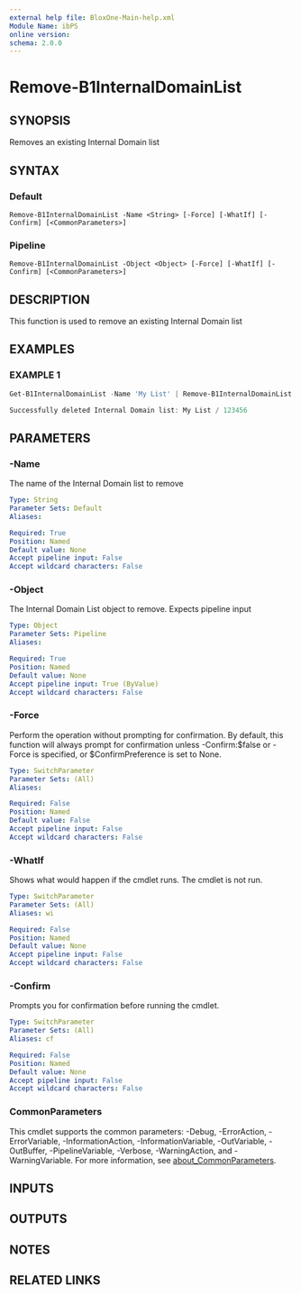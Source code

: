 ```yaml
---
external help file: BloxOne-Main-help.xml
Module Name: ibPS
online version:
schema: 2.0.0
---
```


# Remove-B1InternalDomainList

## SYNOPSIS
Removes an existing Internal Domain list

## SYNTAX

### Default
```
Remove-B1InternalDomainList -Name <String> [-Force] [-WhatIf] [-Confirm] [<CommonParameters>]
```

### Pipeline
```
Remove-B1InternalDomainList -Object <Object> [-Force] [-WhatIf] [-Confirm] [<CommonParameters>]
```

## DESCRIPTION
This function is used to remove an existing Internal Domain list

## EXAMPLES

### EXAMPLE 1
```powershell
Get-B1InternalDomainList -Name 'My List' | Remove-B1InternalDomainList

Successfully deleted Internal Domain list: My List / 123456
```

## PARAMETERS

### -Name
The name of the Internal Domain list to remove

```yaml
Type: String
Parameter Sets: Default
Aliases:

Required: True
Position: Named
Default value: None
Accept pipeline input: False
Accept wildcard characters: False
```

### -Object
The Internal Domain List object to remove.
Expects pipeline input

```yaml
Type: Object
Parameter Sets: Pipeline
Aliases:

Required: True
Position: Named
Default value: None
Accept pipeline input: True (ByValue)
Accept wildcard characters: False
```

### -Force
Perform the operation without prompting for confirmation.
By default, this function will always prompt for confirmation unless -Confirm:$false or -Force is specified, or $ConfirmPreference is set to None.

```yaml
Type: SwitchParameter
Parameter Sets: (All)
Aliases:

Required: False
Position: Named
Default value: False
Accept pipeline input: False
Accept wildcard characters: False
```

### -WhatIf
Shows what would happen if the cmdlet runs.
The cmdlet is not run.

```yaml
Type: SwitchParameter
Parameter Sets: (All)
Aliases: wi

Required: False
Position: Named
Default value: None
Accept pipeline input: False
Accept wildcard characters: False
```

### -Confirm
Prompts you for confirmation before running the cmdlet.

```yaml
Type: SwitchParameter
Parameter Sets: (All)
Aliases: cf

Required: False
Position: Named
Default value: None
Accept pipeline input: False
Accept wildcard characters: False
```

### CommonParameters
This cmdlet supports the common parameters: -Debug, -ErrorAction, -ErrorVariable, -InformationAction, -InformationVariable, -OutVariable, -OutBuffer, -PipelineVariable, -Verbose, -WarningAction, and -WarningVariable. For more information, see [about_CommonParameters](http://go.microsoft.com/fwlink/?LinkID=113216).

## INPUTS

## OUTPUTS

## NOTES

## RELATED LINKS

